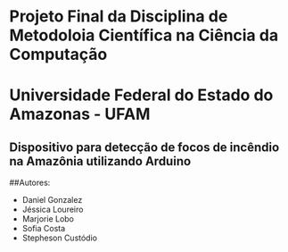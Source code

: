 # Projeto Final da Disciplina de Metodoloia Científica na Ciência da Computação
# Universidade Federal do Estado do Amazonas - UFAM

## Dispositivo para detecção de focos de incêndio na Amazônia utilizando Arduino

##Autores:
  - Daniel Gonzalez
  - Jéssica Loureiro
  - Marjorie Lobo
  - Sofia Costa
  - Stepheson Custódio
